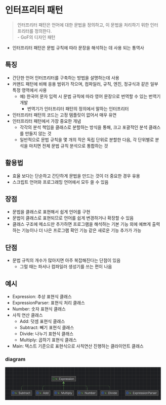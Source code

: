 # 인터프리터 패턴
> 인터프리터 패턴은 언어에 대한 문법을 정의하고, 이 문법을 처리하기 위한 인터프리터를 정의한다.
<br> - GoF의 디자인 패턴

- 인터프리터 패턴은 문법 규칙에 따라 문장을 해석하는 데 사용 되는 통역사

## 특징
- 간단한 언어 인터프리터를 구축하는 방법을 설명하는데 사용
- 커맨드 패턴에 비해 응용 범위가 작으며, 컴파일러, 규칙, 엔진, 정규식과 같은 일부 특정 영역에서 사용
    - 예) 한국어 문자 입력 시 문법 규칙에 따라 영어 문장으로 번역할 수 있는 번역기 개발
        - 번역기가 인터프리터 패턴의 정의에서 말하는 인터프리터
- 인터프리터 패턴의 코드는 고정 템플릿이 없어서 매우 유연
- 인터프리터 패턴에서 가장 중요한 개념
    - 각각의 분석 책임을 클래스로 분할하는 방식을 통해, 크고 포괄적인 분석 클래스를 만들지 않는 것
    - 일반적으로 문법 규칙을 몇 개의 작은 독립 단위로 분할한 다음, 각 단위별로 분석을 마치면 전체 문법 규칙 분석으로 통합하는 것

## 활용법
- 효율 보다는 단순하고 간단하게 문법을 만드는 것이 더 중요한 경우 유용
- 스크립트 언어와 프로그래밍 언어에서 모두 쓸 수 있음

## 장점
- 문법을 클래스로 표현해서 쉽게 언어를 구현
- 문법이 클래스로 표현되므로 언어를 쉽게 변경하거나 확장할 수 있음
- 클래스 구조에 메소드만 추가하면 프로그램을 해석하는 기본 기능 외에 예쁘게 출력하는 기능이나 더 나은 프로그램 확인 기능 같은 새로운 기능 추가가 가능

## 단점
- 문법 규칙의 개수가 많아지면 아주 복잡해진다는 단점이 있음
    - 그럴 때는 파서나 컴파일러 생성기를 쓰는 편이 나음

## 예시
- Expression: 추상 표현식 클래스 
- ExpressionParser: 표현식 처리 클래스
- Number: 숫자 표현식 클래스
- 사칙 연산 클래스
  - Add: 덧셈 표현식 클래스
  - Subtract: 뻬기 표현식 클래스
  - Divide: 나누기 표현식 클래스
  - Multiply: 곱하기 표현식 클래스
- Main: 텍스트 기준으로 표현식으로 사칙연산 진행하는 클라이언트 클래스

### diagram
![img.png](diagram.png)
